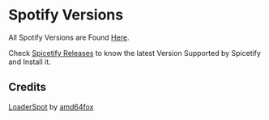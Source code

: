 # Spotify Versions

All Spotify Versions are Found [Here](https://docs.google.com/spreadsheets/d/1wztO1L4zvNykBRw7X4jxP8pvo11oQjT0O5DvZ_-S4Ok/edit#gid=0).

Check [Spicetify Releases](https://github.com/spicetify/spicetify-cli/releases) to know the latest Version Supported by Spicetify and Install it.

## Credits
[LoaderSpot](https://github.com/amd64fox/LoaderSpot) by [amd64fox](https://github.com/amd64fox)
